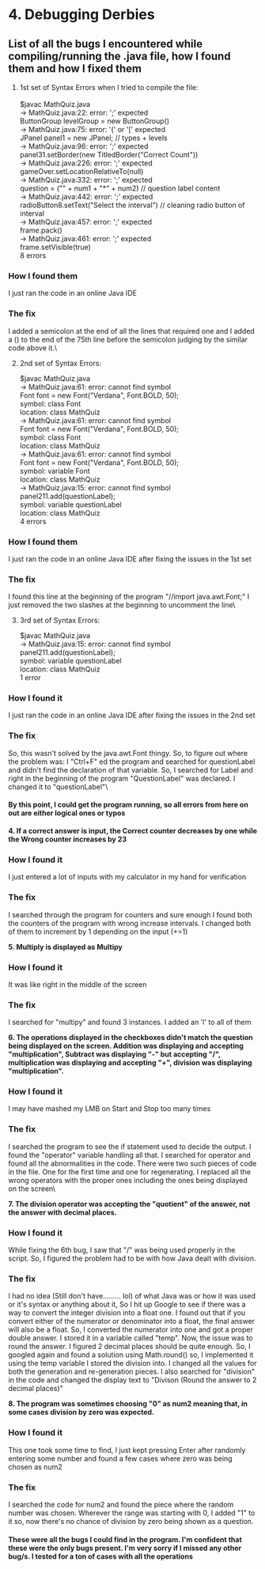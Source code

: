 # **4. Debugging Derbies**
## **List of all the bugs I encountered while compiling/running the .java file, how I found them and how I fixed them**
1. 1st set of Syntax Errors when I tried to compile the file:\
\
   $javac MathQuiz.java\
-> MathQuiz.java:22: error: ';' expected\
       ButtonGroup levelGroup = new ButtonGroup()\
-> MathQuiz.java:75: error: '(' or '[' expected\
	   JPanel panel1 = new JPanel; // types + levels\
-> MathQuiz.java:96: error: ';' expected\
           panel31.setBorder(new TitledBorder("Correct Count"))\
-> MathQuiz.java:226: error: ';' expected\
           gameOver.setLocationRelativeTo(null)\
-> MathQuiz.java:332: error: ';' expected\
                   question = ("" + num1 + "*" + num2) // question label content\
-> MathQuiz.java:442: error: ';' expected\
                   radioButton8.setText("Select the interval") // cleaning radio button of interval\
-> MathQuiz.java:457: error: ';' expected\
           frame.pack()\
-> MathQuiz.java:461: error: ';' expected\
           frame.setVisible(true)\
   8 errors
### **How I found them**
I just ran the code in an online Java IDE
### **The fix**
I added a semicolon at the end of all the lines that required one and I added a () to the end of the 75th line before the semicolon judging by the similar code above it.\

2. 2nd set of Syntax Errors:

   $javac MathQuiz.java\
-> MathQuiz.java:61: error: cannot find symbol\
       Font font = new Font("Verdana", Font.BOLD, 50);\
     symbol:   class Font\
     location: class MathQuiz\
-> MathQuiz.java:61: error: cannot find symbol\
       Font font = new Font("Verdana", Font.BOLD, 50);\
     symbol:   class Font\
     location: class MathQuiz\
-> MathQuiz.java:61: error: cannot find symbol\
       Font font = new Font("Verdana", Font.BOLD, 50);\
     symbol:   variable Font\
     location: class MathQuiz\
-> MathQuiz.java:15: error: cannot find symbol\
           panel211.add(questionLabel);\
     symbol:   variable questionLabel\
     location: class MathQuiz\
   4 errors
### **How I found them**
I just ran the code in an online Java IDE after fixing the issues in the 1st set
### **The fix** 
I found this line at the beginning of the program "//import java.awt.Font;" I just removed the two slashes at the beginning to uncomment the line\

3. 3rd set of Syntax Errors:

   $javac MathQuiz.java\
-> MathQuiz.java:15: error: cannot find symbol\
           panel211.add(questionLabel);\
     symbol:   variable questionLabel\
     location: class MathQuiz\
   1 error
### **How I found it**
I just ran the code in an online Java IDE after fixing the issues in the 2nd set
### **The fix**
So, this wasn't solved by the java.awt.Font thingy. So, to figure out where the problem was: I "Ctrl+F" ed the program and searched for questionLabel and didn't find the declaration of that variable. So, I searched for Label and right in the beginning of the program "QuestionLabel" was declared. I changed it to "questionLabel"\
 
#### **By this point, I could get the program running, so all errors from here on out are either logical ones or typos**

**4. If a correct answer is input, the Correct counter decreases by one while the Wrong counter increases by 23**
### **How I found it**
I just entered a lot of inputs with my calculator in my hand for verification
### **The fix**
I searched through the program for counters and sure enough I found both the counters of the program with wrong increase intervals. I changed both of them to increment by 1 depending on the input (+=1)

**5. Multiply is displayed as Multipy**
### **How I found it**
It was like right in the middle of the screen
### **The fix**
I searched for "multipy" and found 3 instances. I added an 'l' to all of them

**6. The operations displayed in the checkboxes didn't match the question being displayed on the screen. Addition was displaying and accepting "multiplication", Subtract was displaying "-" but accepting "/", multiplication was displaying and accepting "+", division was displaying "multiplication".**
### **How I found it**
I may have mashed my LMB on Start and Stop too many times
### **The fix**
I searched the program to see the if statement used to decide the output. I found the "operator" variable handling all that. I searched for operator and found all the abnormalities in the code. There were two such pieces of code in the file. One for the first time and one for regenerating. I replaced all the wrong operators with the proper ones including the ones being displayed on the screen\

**7. The division operator was accepting the "quotient" of the answer, not the answer with decimal places.**
### **How I found it**
While fixing the 6th bug, I saw that "/" was being used properly in the script. So, I figured the problem had to be with how Java dealt with division.
### **The fix**
I had no idea (Still don't have......... lol) of what Java was or how it was used or it's syntax or anything about it, So I hit up Google to see if there was a way to convert the integer division into a float one. I found out that if you convert either of the numerator or denominator into a float, the final answer will also be a float. So, I converted the numerator into one and got a proper double answer. I stored it in a variable called "temp". Now, the issue was to round the answer. I figured 2 decimal places should be quite enough. So, I googled again and found a solution using Math.round() so, I implemented it using the temp variable I stored the division into. I changed all the values for both the generation and re-generation pieces. I also searched for "division" in the code and changed the display text to "Divison (Round the answer to 2 decimal places)"

**8. The program was sometimes choosing "0" as num2 meaning that, in some cases division by zero was expected.**
### **How I found it**
This one took some time to find, I just kept pressing Enter after randomly entering some number and found a few cases where zero was being chosen as num2
### **The fix**
I searched the code for num2 and found the piece where the random number was chosen. Wherever the range was starting with 0, I added "1" to it so, now there's no chance of division by zero being shown as a question.

#### **These were all the bugs I could find in the program. I'm confident that these were the only bugs present. I'm very sorry if I missed any other bug/s. I tested for a ton of cases with all the operations**
